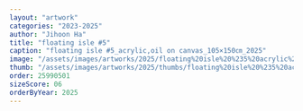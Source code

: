 ```yaml
---
layout: "artwork"
categories: "2023-2025"
author: "Jihoon Ha"
title: "floating isle #5"
caption: "floating isle #5_acrylic,oil on canvas_105×150㎝_2025"
image: "/assets/images/artworks/2025/floating%20isle%20%235%20acrylic%2Coil%20on%20canvas%20105x150cm%202025.jpg"
thumb: "/assets/images/artworks/2025/thumbs/floating%20isle%20%235%20acrylic%2Coil%20on%20canvas%20105x150cm%202025.jpg"
order: 25990501
sizeScore: 06
orderByYear: 2025
---
```

